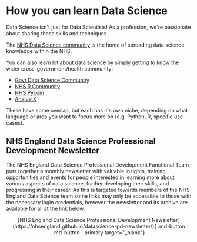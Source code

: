 # How you can learn Data Science

Data Science isn't just for Data Scientists! As a profession, we're passionate about sharing these skills and techniques.

The [NHS Data Science community](https://data-science-community.analystx.uk/) is the home of spreading data science knowledge within the NHS.

You can also learn lot about data science by simply getting to know the wider cross-government/health community:

- [Govt Data Science Community](https://www.gov.uk/service-manual/communities/data-science-community)
- [NHS R Community](https://nhsrcommunity.com/)
- [NHS Pycom](https://nhs-pycom.net/)
- [AnalystX](https://analystx.uk/)

These have some overlap, but each has it's own niche, depending on what language or area you want to focus more on (e.g. Python, R, specific use cases).

## NHS England Data Science Professional Development Newsletter
The NHS England Data Science Professional Development Functional Team puts together a monthly newsletter with valuable insights, training opportunities and events for people interested in learning more about various aspects of data science, further developing their skills, and progressing in their career. As this is targeted towards members of the NHS England Data Science team some links may only be accessible to those with the necessary login credentials, however the newsletter and its archive are available for all at the link below.
<center>
[NHS England Data Science Professional Development Newsletter](https://nhsengland.github.io/datascience-pd-newsletter/){ .md-button .md-button--primary target="_blank"}
</center>
